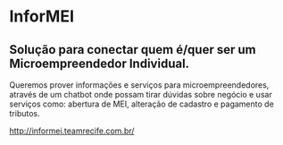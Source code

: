 # InforMEI

## Solução para conectar quem é/quer ser um Microempreendedor Individual.

Queremos prover informações e serviços para microempreendedores, 
através de um chatbot onde possam tirar dúvidas sobre negócio e usar 
serviços como: abertura de MEI, alteração de cadastro e pagamento de tributos.

http://informei.teamrecife.com.br/
